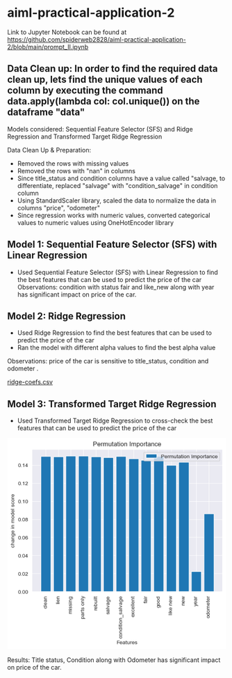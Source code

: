 # aiml-practical-application-2

Link to Jupyter Notebook can be found at https://github.com/spiderweb2828/aiml-practical-application-2/blob/main/prompt_II.ipynb

## Data Clean up: In order to find the required data clean up, lets find the unique values of each column by executing the command data.apply(lambda col: col.unique()) on the dataframe "data"

Models considered: Sequential Feature Selector (SFS) and Ridge Regression and Transformed Target Ridge Regression

Data Clean Up & Preparation:
* Removed the rows with missing values
* Removed the rows with "nan" in columns
* Since title_status and condition columns have a value called "salvage, to differentiate, replaced "salvage" with "condition_salvage" in condition column
* Using StandardScaler library, scaled the data to normalize the data in columns "price", "odometer"
* Since regression works with numeric values, converted categorical values to numeric values using OneHotEncoder library

Model 1: Sequential Feature Selector (SFS) with Linear Regression
----------------------------------
* Used Sequential Feature Selector (SFS) with Linear Regression to find the best features that can be used to predict the price of the car
Observations: condition with status fair and like_new along with year has significant impact on price of the car.

Model 2: Ridge Regression
----------------------------------
* Used Ridge Regression to find the best features that can be used to predict the price of the car
* Ran the model with different alpha values to find the best alpha value

Observations: price of the car is sensitive to title_status, condition and odometer .

[ridge-coefs.csv](results%2Fridge-coefs.csv)

Model 3: Transformed Target Ridge Regression
----------------------------------
* Used Transformed Target Ridge Regression to cross-check the best features that can be used to predict the price of the car

![permutation-importance.png](results%2Fpermutation-importance.png)

Results: Title status, Condition along with Odometer has significant impact on price of the car.